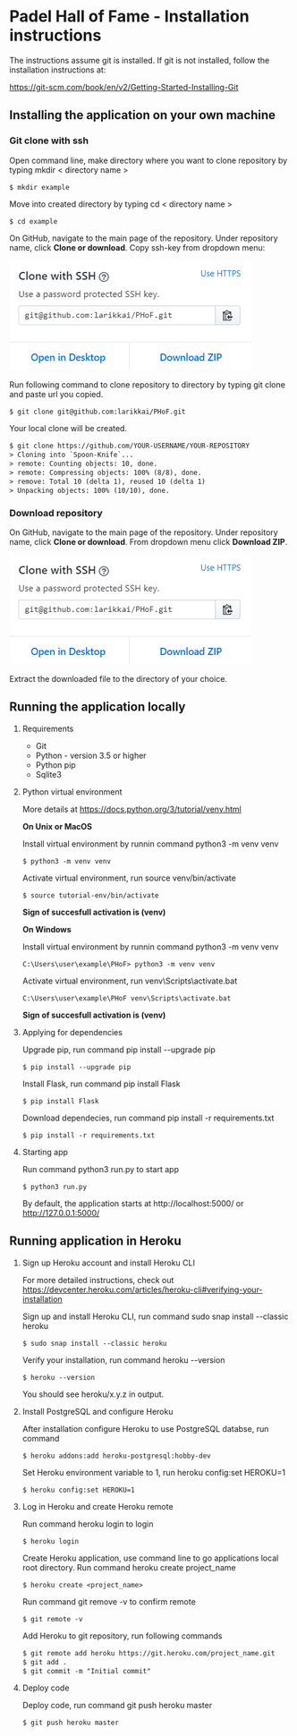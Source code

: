 # Padel Hall of Fame - Installation instructions 

The instructions assume git is installed. If git is not installed, follow the installation instructions at:

https://git-scm.com/book/en/v2/Getting-Started-Installing-Git

## Installing the application on your own machine

### Git clone with ssh

Open command line, make directory where you want to clone repository by typing mkdir < directory name >

```
$ mkdir example
 ```

Move into created directory by typing cd < directory name >
```
$ cd example
```
On GitHub, navigate to the main page of the repository.
Under repository name, click __Clone or download__. Copy ssh-key from dropdown menu:

![alt text](https://raw.githubusercontent.com/larikkai/PHoF/master/documentation/git_clone.PNG "navbarinfo")

Run following command to clone repository to directory by typing git clone and paste url you copied.
```
$ git clone git@github.com:larikkai/PHoF.git
```
Your local clone will be created.
```
$ git clone https://github.com/YOUR-USERNAME/YOUR-REPOSITORY
> Cloning into `Spoon-Knife`...
> remote: Counting objects: 10, done.
> remote: Compressing objects: 100% (8/8), done.
> remove: Total 10 (delta 1), reused 10 (delta 1)
> Unpacking objects: 100% (10/10), done.
```

### Download repository
On GitHub, navigate to the main page of the repository.
Under repository name, click __Clone or download__. From dropdown menu click __Download ZIP__.

![alt text](https://raw.githubusercontent.com/larikkai/PHoF/master/documentation/git_clone.PNG "navbarinfo")

Extract the downloaded file to the directory of your choice.

## Running the application locally

1. Requirements
     * Git
     * Python - version 3.5 or higher
     * Python pip
     * Sqlite3

2. Python virtual environment

   More details at https://docs.python.org/3/tutorial/venv.html

    __On Unix or MacOS__

    Install virtual environment by runnin command python3 -m venv venv
    ```
    $ python3 -m venv venv 
    ```
    Activate virtual environment, run source venv/bin/activate
    ```
    $ source tutorial-env/bin/activate
    ```
    __Sign of succesfull activation is (venv)__

    __On Windows__

    Install virtual environment by runnin command python3 -m venv venv
    ```
    C:\Users\user\example\PHoF> python3 -m venv venv 
    ```
    Activate virtual environment, run venv\Scripts\activate.bat
    ```
    C:\Users\user\example\PHoF venv\Scripts\activate.bat
    ```

    __Sign of succesfull activation is (venv)__


3. Applying for dependencies
   
    Upgrade pip, run command pip install --upgrade pip
    ```
    $ pip install --upgrade pip
    ```
    Install Flask, run command pip install Flask
    ```
    $ pip install Flask
    ```
    Download dependecies, run command pip install -r requirements.txt
    ```
    $ pip install -r requirements.txt
    ```

4. Starting app

   Run command python3 run.py to start app
    ```
    $ python3 run.py
    ```
    By default, the application starts at http://localhost:5000/ or http://127.0.0.1:5000/ 

## Running application in Heroku

1. Sign up Heroku account and install Heroku CLI

    For more detailed instructions, check out https://devcenter.heroku.com/articles/heroku-cli#verifying-your-installation

    Sign up and install Heroku CLI, run command sudo snap install --classic heroku

    ```
    $ sudo snap install --classic heroku
    ```
    Verify your installation, run command heroku --version
    ```
    $ heroku --version
    ```
    You should see heroku/x.y.z in output. 

2. Install PostgreSQL and configure Heroku
    
    After installation configure Heroku to use PostgreSQL databse, run command 
    ```
    $ heroku addons:add heroku-postgresql:hobby-dev
    ```
    Set Heroku environment variable to 1, run heroku config:set HEROKU=1
    ```
    $ heroku config:set HEROKU=1
    ```

3. Log in Heroku and create Heroku remote

    Run command heroku login to login
    ```
    $ heroku login
    ```
    Create Heroku application, use command line to go applications local root directory. 
    Run command heroku create project_name
    ```
    $ heroku create <project_name>
    ```
    Run command git remove -v to confirm remote
    ```
    $ git remote -v
    ```
    Add Heroku to git repository, run following commands
    ```
    $ git remote add heroku https://git.heroku.com/project_name.git
    $ git add .
    $ git commit -m "Initial commit"
    ```


4. Deploy code

    Deploy code, run command git push heroku master
    ```
    $ git push heroku master
    ```

